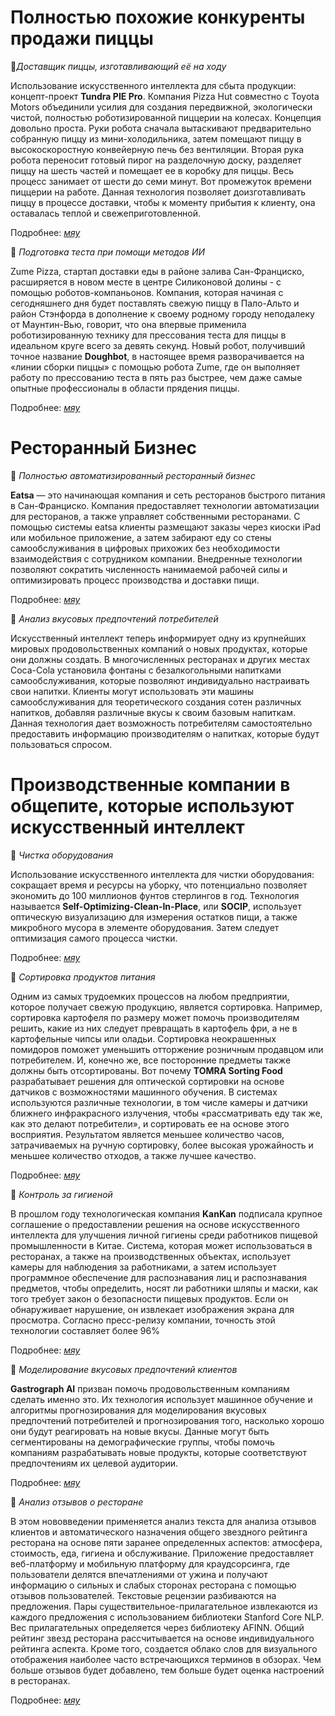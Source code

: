 # Полностью похожие конкуренты продажи пиццы

:pizza:*Доставщик пиццы, изготавливающий её на ходу* 

Использование искусственного интеллекта для сбыта продукции: концепт-проект **Tundra PIE Pro**. Компания Pizza Hut совместно с Toyota Motors объединили усилия для создания передвижной, экологически чистой, полностью роботизированной пиццерии на колесах. Концепция довольно проста. Руки робота сначала вытаскивают предварительно собранную пиццу из мини-холодильника, затем помещают пиццу в высокоскоростную конвейерную печь без вентиляции. Вторая рука робота переносит готовый пирог на разделочную доску, разделяет пиццу на шесть частей и помещает ее в коробку для пиццы. Весь процесс занимает от шести до семи минут. Вот промежуток времени пиццерии на работе. Данная технология позволяет доизготавливать пиццу в процессе доставки, чтобы к моменту прибытия к клиенту, она оставалась теплой и свежеприготовленной. 

Подробнее: [*мяу*](http://blog.pizzahut.com/pizza-hut-teams-up-with-toyota-to-unveil-pizza-making-pickup-truck-at-sema-2018/)

:pizza: *Подготовка теста при помощи методов ИИ*

Zume Pizza, стартап доставки еды в районе залива Сан-Франциско, расширяется в новом месте в центре Силиконовой долины - с помощью роботов-компаньонов. Компания, которая начиная с сегодняшнего дня будет поставлять свежую пиццу в Пало-Альто и район Стэнфорда в дополнение к своему родному городу неподалеку от Маунтин-Вью, говорит, что она впервые применила роботизированную технику для прессования теста для пиццы в идеальном круге всего за девять секунд. Новый робот, получивший точное название **Doughbot**, в настоящее время разворачивается на «линии сборки пиццы» с помощью робота Zume, где он выполняет работу по прессованию теста в пять раз быстрее, чем даже самые опытные профессионалы в области прядения пиццы.

Подробнее: [*мяу*](https://www.theverge.com/2017/6/28/15882852/zume-pizza-doughboy-robot-automation-future-food-delivery  )

# Ресторанный Бизнес 

:pizza: *Полностью автоматизированный ресторанный бизнес*

**Eatsa** — это начинающая компания и сеть ресторанов быстрого питания в Сан-Франциско. Компания предоставляет технологии автоматизации для ресторанов, а также управляет собственными ресторанами. С помощью системы eatsa клиенты размещают заказы через киоски iPad или мобильное приложение, а затем забирают еду со стены самообслуживания в цифровых прихожих без необходимости взаимодействия с сотрудником компании. Внедренные технологии позволяют сократить численность нанимаемой рабочей силы и оптимизировать процесс производства и доставки пищи.

Подробнее: [*мяу*](https://www.eatsa.com/platform)

:pizza: *Анализ вкусовых предпочтений потребителей*

Искусственный интеллект теперь информирует одну из крупнейших мировых продовольственных компаний о новых продуктах, которые они должны создать. В многочисленных ресторанах и других местах Coca-Cola установила фонтаны с безалкогольными напитками самообслуживания, которые позволяют индивидуально настраивать свои напитки. Клиенты могут использовать эти машины самообслуживания для теоретического создания сотен различных напитков, добавляя различные вкусы к своим базовым напиткам. Данная технология дает возможность потребителям самостоятельно предоставить информацию производителям о напитках, которые будут пользоваться спросом.
  	
# Производственные компании в общепите, которые используют искусственный интеллект


:pizza: *Чистка оборудования*

Использование искусственного интеллекта для чистки оборудования: сокращает время и ресурсы на уборку, что потенциально позволяет экономить до 100 миллионов фунтов стерлингов в год. Технология называется **Self-Optimizing-Clean-In-Place**, или **SOCIP**, использует оптическую визуализацию для измерения остатков пищи, а также микробного мусора в элементе оборудования. Затем следует оптимизация самого процесса чистки. 

Подробнее: [*мяу*](https://www.nottingham.ac.uk/news/pressreleases/2016/september/new-ai-driven-cleaning-system-could-save-food-manufacturers-100m-a-year.aspx)

:pizza: *Сортировка продуктов питания*

Одним из самых трудоемких процессов на любом предприятии, которое получает свежую продукцию, является сортировка. Например, сортировка картофеля по размеру может помочь производителям решить, какие из них следует превращать в картофель фри, а не в картофельные чипсы или оладьи. Сортировка неокрашенных помидоров поможет уменьшить отторжение розничным продавцом или потребителем. И, конечно же, все посторонние предметы также должны быть отсортированы.
Вот почему **TOMRA Sorting Food** разрабатывает решения для оптической сортировки на основе датчиков с возможностями машинного обучения. В системах используются различные технологии, в том числе камеры и датчики ближнего инфракрасного излучения, чтобы «рассматривать еду так же, как это делают потребители», и сортировать ее на основе этого восприятия. Результатом является меньшее количество часов, затрачиваемых на ручную сортировку, более высокая урожайность и меньшее количество отходов, а также лучшее качество.

Подробнее: [*мяу*](https://www.foodonline.com/doc/how-artificial-intelligence-can-help-food-manufacturers-feed-the-world-0001)

:pizza: *Контроль за гигиеной*

В прошлом году технологическая компания **KanKan** подписала крупное соглашение о предоставлении решения на основе искусственного интеллекта для улучшения личной гигиены среди работников пищевой промышленности в Китае. Система, которая может использоваться в ресторанах, а также на производственных объектах, использует камеры для наблюдения за работниками, а затем использует программное обеспечение для распознавания лиц и распознавания предметов, чтобы определить, носят ли работники шляпы и маски, как того требует закон о безопасности пищевых продуктов. Если он обнаруживает нарушение, он извлекает изображения экрана для просмотра. Согласно пресс-релизу компании, точность этой технологии составляет более 96%

Подробнее: [*мяу*](https://www.fastcasual.com/news/restaurant-safety-check-new-ai-platform-watches-reports-violators/)

:pizza: *Моделирование вкусовых предпочтений клиентов*

**Gastrograph AI** призван помочь продовольственным компаниям сделать именно это. Их технология использует машинное обучение и алгоритмы прогнозирования для моделирования вкусовых предпочтений потребителей и прогнозирования того, насколько хорошо они будут реагировать на новые вкусы. Данные могут быть сегментированы на демографические группы, чтобы помочь компаниям разрабатывать новые продукты, которые соответствуют предпочтениям их целевой аудитории.

Подробнее: [*мяу*](https://www.gastrograph.com/)

:pizza: *Анализ отзывов о ресторане*

В этом нововведении применяется анализ текста для анализа отзывов клиентов и автоматического назначения общего звездного рейтинга ресторана на основе пяти заранее определенных аспектов: атмосфера, стоимость, еда, гигиена и обслуживание. Приложение предоставляет веб-платформу и мобильную платформу для краудсорсинга, где пользователи делятся впечатлениями от ужина и получают информацию о сильных и слабых сторонах ресторана с помощью отзывов пользователей. Текстовые рецензии разбиваются на предложения. Пары существительное-прилагательное извлекаются из каждого предложения с использованием библиотеки Stanford Core NLP. Вес прилагательных определяется через библиотеку AFINN. Общий рейтинг звезд ресторана рассчитывается на основе индивидуального рейтинга аспекта. Кроме того, создается облако слов для визуального отображения наиболее часто встречающихся терминов в обзорах. Чем больше отзывов будет добавлено, тем больше будет оценка настроений в ресторанах.

Подробнее: [*мяу*](https://arxiv.org/ftp/arxiv/papers/1901/1901.01642.pdf)


